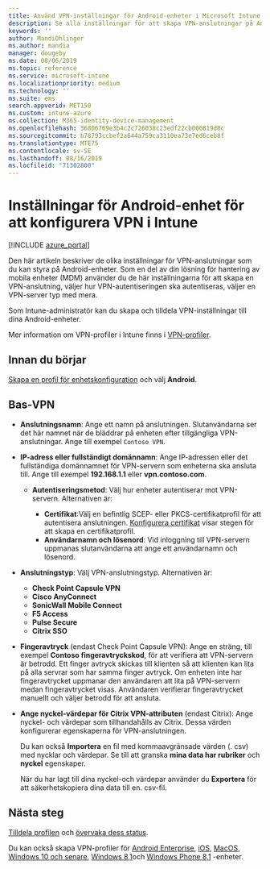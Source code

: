 ```yaml
---
title: Använd VPN-inställningar för Android-enheter i Microsoft Intune – Azure | Microsoft Docs
description: Se alla inställningar för att skapa VPN-anslutningar på Android-enheter i Microsoft Intune. Ange anslutnings namn, IP-adress eller FQDN för VPN-servern, Välj hur användare autentiseras och välj Citrix, SonicWall, Check Point kapsel och Pulse Secure Connection types.
keywords: ''
author: MandiOhlinger
ms.author: mandia
manager: dougeby
ms.date: 08/06/2019
ms.topic: reference
ms.service: microsoft-intune
ms.localizationpriority: medium
ms.technology: ''
ms.suite: ems
search.appverid: MET150
ms.custom: intune-azure
ms.collection: M365-identity-device-management
ms.openlocfilehash: 36806769e3b4c2c726038c23edf22cb006819d8c
ms.sourcegitcommit: b78793ccbef2a644a759ca3110ea73e7ed6ceb8f
ms.translationtype: MTE75
ms.contentlocale: sv-SE
ms.lasthandoff: 08/16/2019
ms.locfileid: "71302800"
---
```

# <a name="android-device-settings-to-configure-vpn-in-intune"></a>Inställningar för Android-enhet för att konfigurera VPN i Intune

[!INCLUDE [azure_portal](./includes/azure_portal.md)]

Den här artikeln beskriver de olika inställningar för VPN-anslutningar som du kan styra på Android-enheter. Som en del av din lösning för hantering av mobila enheter (MDM) använder du de här inställningarna för att skapa en VPN-anslutning, väljer hur VPN-autentiseringen ska autentiseras, väljer en VPN-server typ med mera.

Som Intune-administratör kan du skapa och tilldela VPN-inställningar till dina Android-enheter. 

Mer information om VPN-profiler i Intune finns i [VPN-profiler](vpn-settings-configure.md).

## <a name="before-you-begin"></a>Innan du börjar

[Skapa en profil för enhetskonfiguration](vpn-settings-configure.md#create-a-device-profile) och välj **Android**.

## <a name="base-vpn"></a>Bas-VPN

- **Anslutningsnamn**: Ange ett namn på anslutningen. Slutanvändarna ser det här namnet när de bläddrar på enheten efter tillgängliga VPN-anslutningar. Ange till exempel `Contoso VPN`.
- **IP-adress eller fullständigt domännamn**: Ange IP-adressen eller det fullständiga domännamnet för VPN-servern som enheterna ska ansluta till. Ange till exempel **192.168.1.1** eller **vpn.contoso.com**.

  - **Autentiseringsmetod**: Välj hur enheter autentiserar mot VPN-servern. Alternativen är:

    - **Certifikat**:Välj en befintlig SCEP- eller PKCS-certifikatprofil för att autentisera anslutningen. [Konfigurera certifikat](certificates-configure.md) visar stegen för att skapa en certifikatprofil.
    - **Användarnamn och lösenord**: Vid inloggning till VPN-servern uppmanas slutanvändarna att ange ett användarnamn och lösenord.

- **Anslutningstyp**: Välj VPN-anslutningstyp. Alternativen är:

  - **Check Point Capsule VPN**
  - **Cisco AnyConnect**
  - **SonicWall Mobile Connect**
  - **F5 Access**
  - **Pulse Secure**
  - **Citrix SSO**

- **Fingeravtryck** (endast Check Point Capsule VPN): Ange en sträng, till exempel **Contoso fingeravtryckskod**, för att verifiera att VPN-servern är betrodd. Ett finger avtryck skickas till klienten så att klienten kan lita på alla servrar som har samma finger avtryck. Om enheten inte har fingeravtrycket uppmanar den användaren att lita på VPN-servern medan fingeravtrycket visas. Användaren verifierar fingeravtrycket manuellt och väljer betrodd för att ansluta.
- **Ange nyckel-värdepar för Citrix VPN-attributen** (endast Citrix): Ange nyckel- och värdepar som tillhandahålls av Citrix. Dessa värden konfigurerar egenskaperna för VPN-anslutningen. 

  Du kan också **Importera** en fil med kommaavgränsade värden (. csv) med nycklar och värdepar. Se till att granska **mina data har rubriker** och **nyckel** egenskaper.

  När du har lagt till dina nyckel-och värdepar använder du **Exportera** för att säkerhetskopiera dina data till en. csv-fil.

## <a name="next-steps"></a>Nästa steg

[Tilldela profilen](device-profile-assign.md) och [övervaka dess status](device-profile-monitor.md).

Du kan också skapa VPN-profiler för [Android Enterprise](vpn-settings-android-enterprise.md), [iOS](vpn-settings-ios.md), [MacOS](vpn-settings-macos.md), [Windows 10 och senare](vpn-settings-windows-10.md), [Windows 8,1](vpn-settings-windows-8-1.md)och [Windows Phone 8,1](vpn-settings-windows-phone-8-1.md) -enheter.
